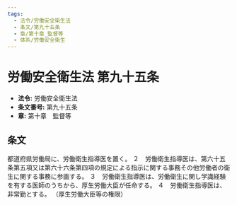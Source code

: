 ```yaml
---
tags:
  - 法令/労働安全衛生法
  - 条文/第九十五条
  - 章/第十章_監督等
  - 体系/労働安全衛生
---
```

# 労働安全衛生法 第九十五条

- **法令:** 労働安全衛生法
- **条文番号:** 第九十五条
- **章:** 第十章　監督等

## 条文
都道府県労働局に、労働衛生指導医を置く。
２　労働衛生指導医は、第六十五条第五項又は第六十六条第四項の規定による指示に関する事務その他労働者の衛生に関する事務に参画する。
３　労働衛生指導医は、労働衛生に関し学識経験を有する医師のうちから、厚生労働大臣が任命する。
４　労働衛生指導医は、非常勤とする。
（厚生労働大臣等の権限）

